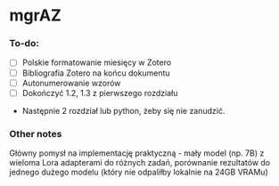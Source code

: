 # mgrAZ

### To-do:
* [ ] Polskie formatowanie miesięcy w Zotero
* [ ] Bibliografia Zotero na końcu dokumentu
* [ ] Autonumerowanie wzorów
* [ ] Dokończyć 1.2, 1.3 z pierwszego rozdziału
* Następnie 2 rozdział lub python, żeby się nie zanudzić.

### Other notes
Główny pomysł na implementację praktyczną - mały model (np. 7B) z wieloma Lora adapterami do różnych zadań, porównanie rezultatów do jednego dużego modelu (który nie odpaliłby lokalnie na 24GB VRAMu)
